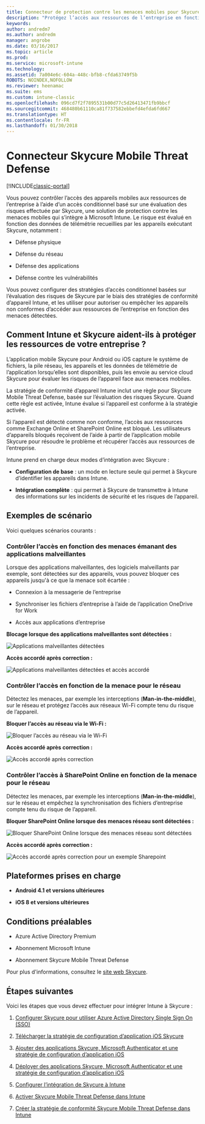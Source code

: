 ```yaml
---
title: Connecteur de protection contre les menaces mobiles pour Skycure
description: "Protégez l’accès aux ressources de l’entreprise en fonction du risque au niveau de l’appareil, du réseau et de l’application avec le connecteur Skycure Mobile Threat Defense et Intune."
keywords: 
author: andredm7
ms.author: andredm
manager: angrobe
ms.date: 03/16/2017
ms.topic: article
ms.prod: 
ms.service: microsoft-intune
ms.technology: 
ms.assetid: 7a004e6c-604a-448c-bfb8-cfda63749f5b
ROBOTS: NOINDEX,NOFOLLOW
ms.reviewer: heenamac
ms.suite: ems
ms.custom: intune-classic
ms.openlocfilehash: 096cd7f2f7895531b00d77c5d26413471fb9bbcf
ms.sourcegitcommit: 468480b61110ca81f737582ebbefd4efda6fd667
ms.translationtype: HT
ms.contentlocale: fr-FR
ms.lasthandoff: 01/30/2018
---
```

# <a name="skycure-mobile-threat-defense-connector"></a>Connecteur Skycure Mobile Threat Defense

[!INCLUDE[classic-portal](../includes/classic-portal.md)]

Vous pouvez contrôler l’accès des appareils mobiles aux ressources de l’entreprise à l’aide d’un accès conditionnel basé sur une évaluation des risques effectuée par Skycure, une solution de protection contre les menaces mobiles qui s’intègre à Microsoft Intune. Le risque est évalué en fonction des données de télémétrie recueillies par les appareils exécutant Skycure, notamment :

-   Défense physique

-   Défense du réseau

-   Défense des applications

-   Défense contre les vulnérabilités

Vous pouvez configurer des stratégies d’accès conditionnel basées sur l’évaluation des risques de Skycure par le biais des stratégies de conformité d’appareil Intune, et les utiliser pour autoriser ou empêcher les appareils non conformes d’accéder aux ressources de l’entreprise en fonction des menaces détectées.

## <a name="how-do-intune-and-skycure-help-protect-your-company-resources"></a>Comment Intune et Skycure aident-ils à protéger les ressources de votre entreprise ?

L’application mobile Skycure pour Android ou iOS capture le système de fichiers, la pile réseau, les appareils et les données de télémétrie de l’application lorsqu’elles sont disponibles, puis les envoie au service cloud Skycure pour évaluer les risques de l’appareil face aux menaces mobiles.

La stratégie de conformité d’appareil Intune inclut une règle pour Skycure Mobile Threat Defense, basée sur l’évaluation des risques Skycure. Quand cette règle est activée, Intune évalue si l’appareil est conforme à la stratégie activée.

Si l’appareil est détecté comme non conforme, l’accès aux ressources comme Exchange Online et SharePoint Online est bloqué. Les utilisateurs d’appareils bloqués reçoivent de l’aide à partir de l’application mobile Skycure pour résoudre le problème et récupérer l’accès aux ressources de l’entreprise.

Intune prend en charge deux modes d’intégration avec Skycure :

-   **Configuration de base** : un mode en lecture seule qui permet à Skycure d’identifier les appareils dans Intune.

-   **Intégration complète** : qui permet à Skycure de transmettre à Intune des informations sur les incidents de sécurité et les risques de l’appareil.

## <a name="sample-scenarios"></a>Exemples de scénario

Voici quelques scénarios courants :

### <a name="control-access-based-on-threats-from-malicious-apps"></a>Contrôler l’accès en fonction des menaces émanant des applications malveillantes

Lorsque des applications malveillantes, des logiciels malveillants par exemple, sont détectées sur des appareils, vous pouvez bloquer ces appareils jusqu'à ce que la menace soit écartée :

-   Connexion à la messagerie de l’entreprise

-   Synchroniser les fichiers d’entreprise à l’aide de l’application OneDrive for Work

-   Accès aux applications d’entreprise

**Blocage lorsque des applications malveillantes sont détectées :**

![Applications malveillantes détectées](../media/mtp/skycure-arch-1.png)

**Accès accordé après correction :**

![Applications malveillantes détectées et accès accordé](../media/mtp/skycure-arch-2.png)

### <a name="control-access-based-on-threat-to-network"></a>Contrôler l’accès en fonction de la menace pour le réseau

Détectez les menaces, par exemple les interceptions (**Man-in-the-middle**), sur le réseau et protégez l’accès aux réseaux Wi-Fi compte tenu du risque de l’appareil.

**Bloquer l’accès au réseau via le Wi-Fi :**

![Bloquer l’accès au réseau via le Wi-Fi](../media/mtp/skycure-arch-3.png)

**Accès accordé après correction :**

![Accès accordé après correction](../media/mtp/skycure-arch-4.png)

### <a name="control-access-to-sharepoint-online-based-on-threat-to-network"></a>Contrôler l’accès à SharePoint Online en fonction de la menace pour le réseau

Détectez les menaces, par exemple les interceptions (**Man-in-the-middle**), sur le réseau et empêchez la synchronisation des fichiers d’entreprise compte tenu du risque de l’appareil.

**Bloquer SharePoint Online lorsque des menaces réseau sont détectées :**

![Bloquer SharePoint Online lorsque des menaces réseau sont détectées](../media/mtp/skycure-arch-5.png)

**Accès accordé après correction :**

![Accès accordé après correction pour un exemple Sharepoint](../media/mtp/skycure-arch-6.png)

## <a name="supported-platforms"></a>Plateformes prises en charge

-   **Android 4.1 et versions ultérieures**

-   **iOS 8 et versions ultérieures**

## <a name="pre-requisites"></a>Conditions préalables

-   Azure Active Directory Premium

-   Abonnement Microsoft Intune

-   Abonnement Skycure Mobile Threat Defense

Pour plus d'informations, consultez le [site web Skycure](https://www.skycure.com/skycure-microsoft-integration/).

## <a name="next-steps"></a>Étapes suivantes

Voici les étapes que vous devez effectuer pour intégrer Intune à Skycure :

1.  [Configurer Skycure pour utiliser Azure Active Directory Single Sign On (SSO)](/intune-classic/deploy-use/configure-skycure-to-use-azure-active-directory-single-sign-on)

2.  [Télécharger la stratégie de configuration d’application iOS Skycure](/intune-classic/deploy-use/download-skycure-ios-app-configuration-policy)

3.  [Ajouter des applications Skycure, Microsoft Authenticator et une stratégie de configuration d’application iOS](/intune-classic/deploy-use/add-skycure-apps-microsoft-authenticator-and-ios-app-configuration-policy)

4.  [Déployer des applications Skycure, Microsoft Authenticator et une stratégie de configuration d’application iOS](/intune-classic/deploy-use/deploy-skycure-apps-microsoft-authenticator-app-and-ios-app-configuration-policy)

5.  [Configurer l’intégration de Skycure à Intune](/intune-classic/deploy-use/setup-the-skycure-integration-with-Intune)

6.  [Activer Skycure Mobile Threat Defense dans Intune](/intune-classic/deploy-use/enable-skycure-mobile-threat-defense-in-intune)

7.  [Créer la stratégie de conformité Skycure Mobile Threat Defense dans Intune](/intune-classic/deploy-use/create-skycure-mobile-threat-defense-compliance-policy)
